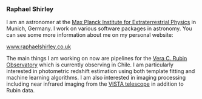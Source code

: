 ### Raphael Shirley

I am an astronomer at the [Max Planck Institute for Extraterrestrial Physics](https://www.mpe.mpg.de/) in Munich, Germany. I work on various software packages in astronomy. You can see some more information about me on my personal website:

www.raphaelshirley.co.uk

The main things I am working on now are pipelines for the [Vera C. Rubin Observatory](https://www.lsst.org/) which is currently observing in Chile. I am particularly interested in photometric redshift estimation using both template fitting and machine learning algorithms. I am also interested in imaging processing including near infrared imaging from the [VISTA telescope](https://www.eso.org/public/teles-instr/paranal-observatory/surveytelescopes/vista/) in addition to Rubin data.


